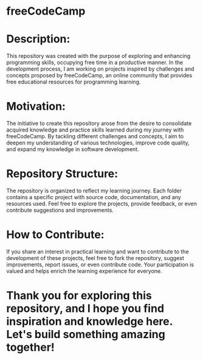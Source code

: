 # freeCodeCamp

# Description:
This repository was created with the purpose of exploring and enhancing programming skills, occupying free time in a productive manner. In the development process, I am working on projects inspired by challenges and concepts proposed by freeCodeCamp, an online community that provides free educational resources for programming learning.

# Motivation:
The initiative to create this repository arose from the desire to consolidate acquired knowledge and practice skills learned during my journey with freeCodeCamp. By tackling different challenges and concepts, I aim to deepen my understanding of various technologies, improve code quality, and expand my knowledge in software development.

# Repository Structure:
The repository is organized to reflect my learning journey. Each folder contains a specific project with source code, documentation, and any resources used. Feel free to explore the projects, provide feedback, or even contribute suggestions and improvements.

# How to Contribute:
If you share an interest in practical learning and want to contribute to the development of these projects, feel free to fork the repository, suggest improvements, report issues, or even contribute code. Your participation is valued and helps enrich the learning experience for everyone.

# Thank you for exploring this repository, and I hope you find inspiration and knowledge here. Let's build something amazing together!
